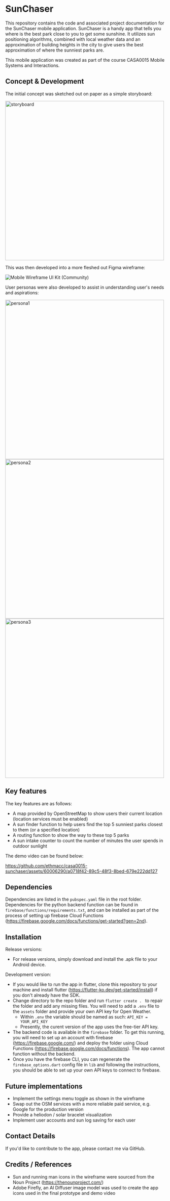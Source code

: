 # SunChaser

This repository contains the code and associated project documentation for the SunChaser mobile application. SunChaser is a handy app that tells you where is the best park close to you to get some sunshine. It utilizes sun positioning algorithms, combined with local weather data and an approximation of building heights in the city to give users the best approximation of where the sunniest parks are.

This mobile application was created as part of the course CASA0015 Mobile Systems and Interactions.

## Concept & Development

The initial concept was sketched out on paper as a simple storyboard:

<img width="500" alt="storyboard" src="https://github.com/ethmacc/casa0015-sunchaser/assets/60006290/97da23a4-e51b-45ef-8e2a-7ab5795c61c7">

This was then developed into a more fleshed out Figma wireframe:

![Mobile Wireframe UI Kit (Community)](https://github.com/ethmacc/casa0015-sunchaser/assets/60006290/24ca1a8f-61cb-4fb7-9977-5e84c67b5fdf)

User personas were also developed to assist in understanding user's needs and aspirations:

<img width="500" alt="persona1" src="https://github.com/ethmacc/casa0015-sunchaser/assets/60006290/756d1ebb-a81d-4a12-82cb-b56186ecc7d3">

<img width="500" alt="persona2" src="https://github.com/ethmacc/casa0015-sunchaser/assets/60006290/c6a959f9-9b17-48e9-89ab-3ab03d8daff5">

<img width="500" alt="persona3" src="https://github.com/ethmacc/casa0015-sunchaser/assets/60006290/54d846a8-0e83-426b-9cec-ef0e01094ab6">

## Key features

The key features are as follows:
- A map provided by OpenStreetMap to show users their current location (location services must be enabled)
- A sun finder function to help users find the top 5 sunniest parks closest to them (or a specified location)
- A routing function to show the way to these top 5 parks
- A sun intake counter to count the number of minutes the user spends in outdoor sunlight

The demo video can be found below:

https://github.com/ethmacc/casa0015-sunchaser/assets/60006290/a0718f42-89c5-48f3-8bed-679e222dd127

## Dependencies
Dependencies are listed in the ```pubspec.yaml``` file in the root folder. Dependencies for the python backend function can be found in ```firebase/functions/requirements.txt```, and can be installed as part of the process of setting up firebase Cloud Functions (https://firebase.google.com/docs/functions/get-started?gen=2nd).

## Installation

Release versions:
- For release versions, simply download and install the .apk file to your Android device.

Development version:
- If you would like to run the app in flutter, clone this repository to your machine and install flutter (https://flutter-ko.dev/get-started/install) if you don't already have the SDK.
- Change directory to the repo folder and run ```flutter create . ``` to repair the folder and add any missing files. You will need to add a ```.env``` file to the ```assets``` folder and provide your own API key for Open Weather.
  - Within ```.env``` the variable should be named as such: ```API_KEY = YOUR_API_KEY```
  - Presently, the curent version of the app uses the free-tier API key.
- The backend code is available in the ```firebase``` folder. To get this running, you will need to set up an account with firebase (https://firebase.google.com/) and deploy the folder using Cloud Functions (https://firebase.google.com/docs/functions). The app cannot function without the backend.
- Once you have the firebase CLI, you can regenerate the ```firebase_options.dart``` config file in ```lib``` and following the instructions, you should be able to set up your own API keys to connect to firebase.

## Future implementations

- Implement the settings menu toggle as shown in the wireframe
- Swap out the OSM services with a more reliable paid service, e.g. Google for the production version
- Provide a heliodon / solar bracelet visualization
- Implement user accounts and sun log saving for each user

##  Contact Details

If you'd like to contribute to the app, please contact me via GitHub.

## Credits / References
- Sun and running man icons in the wireframe were sourced from the Noun Project (https://thenounproject.com/)
- Adobe Firefly, an AI Diffuser image model was used to create the app icons used in the final prototype and demo video

